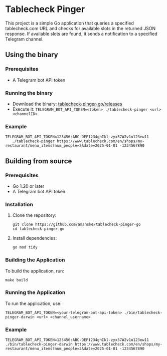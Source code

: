 # Tablecheck Pinger

This project is a simple Go application that queries a specified tablecheck.com URL and checks for available slots in the returned JSON response. If available slots are found, it sends a notification to a specified Telegram channel.

## Using the binary

### Prerequisites

- A Telegram bot API token

### Running the binary

- Download the binary: [tablecheck-pinger-go/releases](https://github.com/amanske/tablecheck-pinger-go/releases)
- Execute it: `TELEGRAM_BOT_API_TOKEN=<token> ./tablecheck-pinger <url> <channelID>`

### Example

```
TELEGRAM_BOT_API_TOKEN=123456:ABC-DEF1234ghIkl-zyx57W2v1u123ew11
   ./tablecheck-pinger https://www.tablecheck.com/en/shops/my-restaurant/menu_items?num_people=2&date=2025-01-01 -1234567890
```

## Building from source

### Prerequisites

- Go 1.20 or later
- A Telegram bot API token

### Installation

1. Clone the repository:
   ```
   git clone https://github.com/amanske/tablecheck-pinger-go
   cd tablecheck-pinger-go
   ```

2. Install dependencies:
   ```
   go mod tidy
   ```

### Building the Application

To build the application, run:
```
make build
```

### Running the Application

To run the application, use:
```
TELEGRAM_BOT_API_TOKEN=<your-telegram-bot-api-token> ./bin/tablecheck-pinger-darwin <url> <channel_username>
```

### Example

```
TELEGRAM_BOT_API_TOKEN=123456:ABC-DEF1234ghIkl-zyx57W2v1u123ew11 ./bin/tablecheck-pinger-darwin https://www.tablecheck.com/en/shops/my-restaurant/menu_items?num_people=2&date=2025-01-01 -1234567890
```
